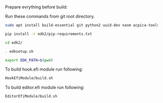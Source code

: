 Prepare evrything before build:

Run these commands from git root directory.

```bash
sudo apt install build-essential git python2 uuid-dev nasm acpica-tools
```

```bash
pip install -r edk2/pip-requirements.txt
```

```bash
cd edk2/
```

```bash
. edksetup.sh
```

```bash
export EDK_PATH=$(pwd)
```
To build hook.efi module run following:

```bash
HookEfiModule/build.sh
```

To build editor.efi module run following:

```bash
EditorEfiModule/build.sh
```
